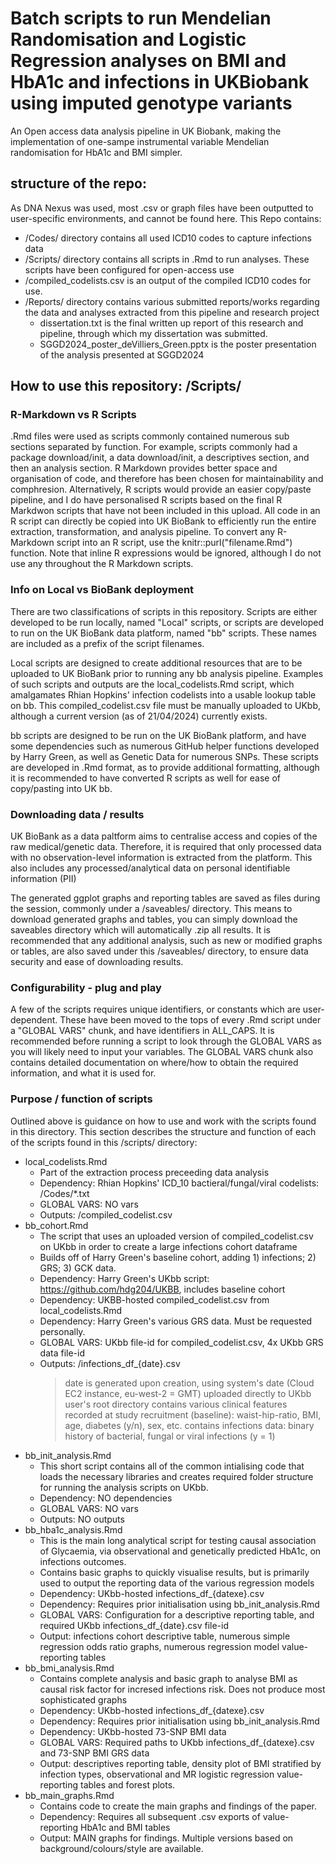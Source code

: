 # Batch scripts to run Mendelian Randomisation and Logistic Regression analyses on BMI and HbA1c and infections in UKBiobank using imputed genotype variants
An Open access data analysis pipeline in UK Biobank, making the implementation of one-sampe instrumental variable Mendelian randomisation for HbA1c and BMI simpler. 

## structure of the repo:
As DNA Nexus was used, most .csv or graph files have been outputted to user-specific environments, and cannot be found here. This Repo contains:
* /Codes/ directory contains all used ICD10 codes to capture infections data
* /Scripts/ directory contains all scripts in .Rmd to run analyses. These scripts have been configured for open-access use
* /compiled_codelists.csv is an output of the compiled ICD10 codes for use.
* /Reports/ directory contains various submitted reports/works regarding the data and analyses extracted from this pipeline and research project
  * dissertation.txt is the final written up report of this research and pipeline, through which my dissertation was submitted.
  * SGGD2024_poster_deVilliers_Green.pptx is the poster presentation of the analysis presented at SGGD2024

## How to use this repository: /Scripts/

### R-Markdown vs R Scripts
.Rmd files were used as scripts commonly contained numerous sub sections separated by function. 
For example, scripts commonly had a package download/init, a data download/init, a descriptives section, and then an analysis section.
R Markdown provides better space and organisation of code, and therefore has been chosen for maintainability and comphresion.
Alternatively, R scripts would provide an easier copy/paste pipeline, and I do have personalised R scripts based on the final R Markdwon scripts that have not been included in this upload.
All code in an R script can directly be copied into UK BioBank to efficiently run the entire extraction, transformation, and analysis pipeline.
To convert any R-Markdown script into an R script, use the knitr::purl("filename.Rmd") function. Note that inline R expressions would be ignored, although I do not use any throughout the R Markdown scripts. 


### Info on Local vs BioBank deployment
There are two classifications of scripts in this repository. Scripts are either developed to be run locally, named "Local" scripts, or scripts are developed to run on the UK BioBank data platform, named "bb" scripts. These names are included as a prefix of the script filenames.

Local scripts are designed to create additional resources that are to be uploaded to UK BioBank prior to running any bb analysis pipeline.
Examples of such scripts and outputs are the local_codelists.Rmd script, which amalgamates Rhian Hopkins' infection codelists into a usable lookup table on bb. This compiled_codelist.csv file must be manually uploaded to UKbb, although a current version (as of 21/04/2024) currently exists.

bb scripts are designed to be run on the UK BioBank platform, and have some dependencies such as numerous GitHub helper functions developed by Harry Green, as well as Genetic Data for numerous SNPs.
These scripts are developed in .Rmd format, as to provide additional formatting, although it is recommended to have converted R scripts as well for ease of copy/pasting into UK bb.


### Downloading data / results
UK BioBank as a data paltform aims to centralise access and copies of the raw medical/genetic data. Therefore, it is required that only processed data with no observation-level information is extracted from the platform. This also includes any processed/analytical data on personal identifiable information (PII)

The generated ggplot graphs and reporting tables are saved as files during the session, commonly under a /saveables/ directory. This means to download generated graphs and tables, you can simply download the saveables directory which will automatically .zip all results.
It is recommended that any additional analysis, such as new or modified graphs or tables, are also saved under this /saveables/ directory, to ensure data security and ease of downloading results.

### Configurability - plug and play
A few of the scripts requires unique identifiers, or constants which are user-dependent.
These have been moved to the tops of every .Rmd script under a "GLOBAL VARS" chunk, and have identifiers in ALL_CAPS.
It is recommended before running a script to look through the GLOBAL VARS as you will likely need to input your variables.
The GLOBAL VARS chunk also contains detailed documentation on where/how to obtain the required information, and what it is used for.

### Purpose / function of scripts
Outlined above is guidance on how to use and work with the scripts found in this directory. This section describes the structure and function of each of the scripts found in this /scripts/ directory:

* local_codelists.Rmd
  - Part of the extraction process preceeding data analysis
  - Dependency: Rhian Hopkins' ICD_10 bactieral/fungal/viral codelists: /Codes/*.txt
  - GLOBAL VARS: NO vars
  - Outputs: /compiled_codelist.csv 
* bb_cohort.Rmd
  - The script that uses an uploaded version of compiled_codelist.csv on UKbb in order to create a large infections cohort dataframe
  - Builds off of Harry Green's baseline cohort, adding 1) infections; 2) GRS; 3) GCK data.
  - Dependency: Harry Green's UKbb script: https://github.com/hdg204/UKBB, includes baseline cohort
  - Dependency: UKBB-hosted compiled_codelist.csv from local_codelists.Rmd
  - Dependency: Harry Green's various GRS data. Must be requested personally.
  - GLOBAL VARS: UKbb file-id for compiled_codelist.csv, 4x UKbb GRS data file-id
  - Outputs: /infections_df_{date}.csv
    > date is generated upon creation, using system's date (Cloud EC2 instance, eu-west-2 = GMT)
    > uploaded directly to UKbb user's root directory
    > contains various clinical features recorded at study recruitment (baseline): waist-hip-ratio, BMI, age, diabetes (y/n), sex, etc.
    > contains infections data: binary history of bacterial, fungal or viral infections (y = 1)
* bb_init_analysis.Rmd
  - This short script contains all of the common intialising code that loads the necessary libraries and creates required folder structure for running the analysis scripts on UKbb.
  - Dependency: NO dependencies
  - GLOBAL VARS: NO vars
  - Outputs: NO outputs
* bb_hba1c_analysis.Rmd
  - This is the main long analytical script for testing causal association of Glycaemia, via observational and genetically predicted HbA1c, on infections outcomes.
  - Contains basic graphs to quickly visualise results, but is primarily used to output the reporting data of the various regression models
  - Dependency: UKbb-hosted infections_df_{datexe}.csv 
  - Dependency: Requires prior initialisation using bb_init_analysis.Rmd 
  - GLOBAL VARS: Configuration for a descriptive reporting table, and required UKbb infections_df_{date}.csv file-id
  - Output: infections cohort descriptive table, numerous simple regression odds ratio graphs, numerous regression model value-reporting tables
* bb_bmi_analysis.Rmd
  - Contains complete analysis and basic graph to analyse BMI as causal risk factor for incresed infections risk. Does not produce most sophisticated graphs
  - Dependency: UKbb-hosted infections_df_{datexe}.csv 
  - Dependency: Requires prior initialisation using bb_init_analysis.Rmd 
  - Dependency: UKbb-hosted 73-SNP BMI data
  - GLOBAL VARS: Required paths to UKbb infections_df_{datexe}.csv and 73-SNP BMI GRS data
  - Output: descriptives reporting table, density plot of BMI stratified by infection types, observational and MR logistic regression value-reporting tables and forest plots.
* bb_main_graphs.Rmd
  - Contains code to create the main graphs and findings of the paper. 
  - Dependency: Requires all subsequent .csv exports of value-reporting HbA1c and BMI tables
  - Output: MAIN graphs for findings. Multiple versions based on background/colours/style are available.
  
  
